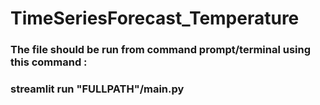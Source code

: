 # TimeSeriesForecast_Temperature

### The file should be run from command prompt/terminal using this command :
### streamlit run "FULLPATH"/main.py
